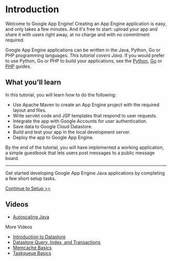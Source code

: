 # Introduction

Welcome to Google App Engine! Creating an App Engine application is easy, and only takes a few minutes. And it's free to start: upload your app and share it with users right away, at no charge and with no commitment required.

Google App Engine applications can be written in the Java, Python, Go or PHP programming languages. *This tutorial covers Java.* If you would prefer to use Python, Go or PHP to build your applications, see the [Python](https://web.archive.org/web/20160424204145/https://cloud.google.com/appengine/docs/python/gettingstartedpython27), [Go](https://web.archive.org/web/20160424204145/https://cloud.google.com/appengine/docs/go/gettingstarted) or [PHP](https://web.archive.org/web/20160424204145/https://cloud.google.com/appengine/docs/php/gettingstarted) guides.

## What you'll learn

In this tutorial, you will learn how to do the following:

-   Use Apache Maven to create an App Engine project with the required layout and files.
-   Write servlet code and JSP templates that respond to user requests.
-   Integrate the app with Google Accounts for user authentication.
-   Save data to Google Cloud Datastore.
-   Build and test your app in the local development server.
-   Deploy the app to Google App Engine.

By the end of the tutorial, you will have implemented a working application, a simple guestbook that lets users post messages to a public message board.

------------------------------------------------------------------------

Get started developing Google App Engine Java applications by completing a few short setup tasks.

[Continue to Setup >>](Setup.md)

## Videos

-   [Autoscaling Java](https://www.youtube.com/watch?feature=player_embedded&v=lFarE1hH0ss)

More Videos 

-   [Introduction to Datastore](https://www.youtube.com/watch?feature=player_embedded&v=fQazhzcC-rg)
-   [Datastore Query, Index, and Transactions](https://www.youtube.com/watch?feature=player_embedded&v=d4CiMWy0J70)
-   [Memcache Basics](https://www.youtube.com/watch?feature=player_embedded&v=TGl81wr8lz8)
-   [Taskqueue Basics](https://www.youtube.com/watch?feature=player_embedded&v=22n06z0rq4c)